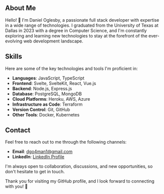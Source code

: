 ## About Me

Hello! 👋 I'm Daniel Oglesby, a passionate full stack developer with expertise in a wide range of technologies. I graduated from the University of Texas at Dallas in 2023 with a degree in Computer Science, and I'm constantly exploring and learning new technologies to stay at the forefront of the ever-evolving web development landscape.

## Skills

Here are some of the key technologies and tools I'm proficient in:

- **Languages**: JavaScript, TypeScript
- **Frontend**: Svelte, SvelteKit, React, Vue.js
- **Backend**: Node.js, Express.js
- **Database**: PostgreSQL, MongoDB
- **Cloud Platforms**: Heroku, AWS, Azure
- **Infrastructure as Code**: Terraform
- **Version Control**: Git, GitHub
- **Other Tools**: Docker, Kubernetes

## Contact

Feel free to reach out to me through the following channels:

- **Email**: [dgo4man1@gmail.com](mailto:dgo4man1@gmail.com)
- **LinkedIn**: [LinkedIn Profile](https://www.linkedin.com/in/daniel-oglesby-b68086b3/)

I'm always open to collaboration, discussions, and new opportunities, so don't hesitate to get in touch.

Thank you for visiting my GitHub profile, and I look forward to connecting with you! 🚀

